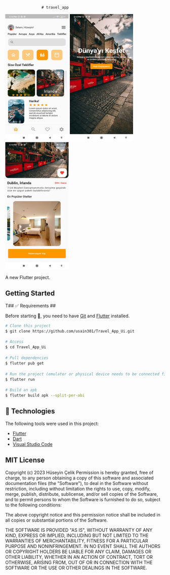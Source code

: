                     # travel_app
<p>
<img src="assets/1.jpeg" width=200px height=400px>
 <img src="assets/2.jpeg" width=200px height=400px>
 <img src="assets/3.jpeg" width=200px height=400px>
</p>
A new Flutter project.

## Getting Started
T##  <a name="requirements"></a> :white_check_mark: Requirements ##

Before starting :checkered_flag:, you need to have [Git](https://git-scm.com) and [Flutter](https://flutter.dev/) installed.

```bash
# Clone this project
$ git clone https://github.com/usain301/Travel_App_Ui.git

# Access
$ cd Travel_App_Ui

# Pull dependencies
$ flutter pub get

# Run the project (emulator or physical device needs to be connected first)
$ flutter run

# Build an apk
$ flutter build apk --split-per-abi
```
  
## <a name="technologies"></a> :rocket: Technologies ##

The following tools were used in this project:

- [Flutter](https://flutter.dev/)
- [Dart](https://dart.dev/)
- [Visual Studio Code](https://code.visualstudio.com/)

  
 <a name="license"></a> MIT License
-----------

Copyright (c) 2023 Hüseyin Çelik
Permission is hereby granted, free of charge, to any person
obtaining a copy of this software and associated documentation
files (the "Software"), to deal in the Software without
restriction, including without limitation the rights to use,
copy, modify, merge, publish, distribute, sublicense, and/or sell
copies of the Software, and to permit persons to whom the
Software is furnished to do so, subject to the following
conditions:

The above copyright notice and this permission notice shall be
included in all copies or substantial portions of the Software.

THE SOFTWARE IS PROVIDED "AS IS", WITHOUT WARRANTY OF ANY KIND,
EXPRESS OR IMPLIED, INCLUDING BUT NOT LIMITED TO THE WARRANTIES
OF MERCHANTABILITY, FITNESS FOR A PARTICULAR PURPOSE AND
NONINFRINGEMENT. IN NO EVENT SHALL THE AUTHORS OR COPYRIGHT
HOLDERS BE LIABLE FOR ANY CLAIM, DAMAGES OR OTHER LIABILITY,
WHETHER IN AN ACTION OF CONTRACT, TORT OR OTHERWISE, ARISING
FROM, OUT OF OR IN CONNECTION WITH THE SOFTWARE OR THE USE OR
OTHER DEALINGS IN THE SOFTWARE.
